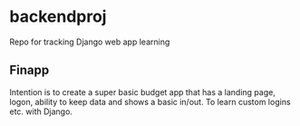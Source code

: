 # backendproj
Repo for tracking Django web app learning
## Finapp

Intention is to create a super basic budget app that has a landing page, logon, ability to keep data and shows a basic in/out. To learn custom logins etc. with Django.
